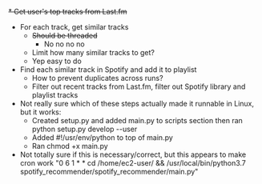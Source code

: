 ~~* Get user's top tracks from Last.fm~~
* For each track, get similar tracks
    * ~~Should be threaded~~
        * No no no no
    * Limit how many similar tracks to get? 
	* Yep easy to do
* Find each similar track in Spotify and add it to playlist
    * How to prevent duplicates across runs?
	* Filter out recent tracks from Last.fm, filter out Spotify library and playlist tracks
* Not really sure which of these steps actually made it runnable in Linux, but it works:
    * Created setup.py and added main.py to scripts section then ran python setup.py develop --user
    * Added #!/usr/env/python to top of main.py
    * Ran chmod +x main.py
* Not totally sure if this is necessary/correct, but this appears to make cron work
    "0 6 1 * * cd /home/ec2-user/ && /usr/local/bin/python3.7 spotify_recommender/spotify_recommender/main.py"



